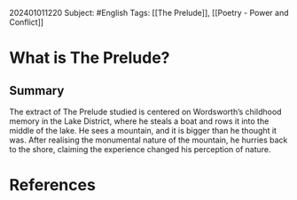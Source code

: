 202401011220
Subject: #English
Tags: [[The Prelude]], [[Poetry - Power and Conflict]]

# What is The Prelude?

## Summary

The extract of The Prelude studied is centered on Wordsworth’s childhood memory in the Lake District, where he steals a boat and rows it into the middle of the lake. He sees a mountain, and it is bigger than he thought it was. After realising the monumental nature of the mountain, he hurries back to the shore, claiming the experience changed his perception of nature.

# **References**
